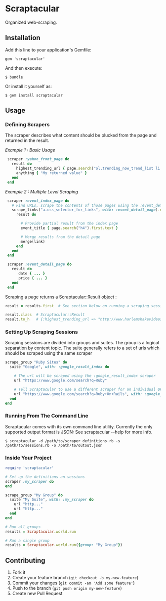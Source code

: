 # Scraptacular

Organized web-scraping. 
## Installation

Add this line to your application's Gemfile:

    gem 'scraptacular'

And then execute:

    $ bundle

Or install it yourself as:

    $ gem install scraptacular

## Usage

### Defining Scrapers
The scraper describes what content should be plucked from the page and returned in the result.

*Example 1 : Basic Usage*
```ruby
 scraper :yahoo_front_page do
   result do
     highest_trending_url { page.search("ol.trending_now_trend_list li a").first.attributes["href"].value }
     anything { "My returned value" }
   end
 end
```

*Example 2 : Multiple Level Scraping*
```ruby
 scraper :event_index_page do
   # Find URLs, scrape the contents of those pages using the :event_detail_page scraper
   scrape_links("a.css_selector_for_links", with: :event_detail_page).each do |link|
     result do

       # Provide partial result from the index page
       event_title { page.search("h4").first.text }

       # Merge results from the detail page
       merge(link)
     end
   end
 end

 scraper :event_detail_page do
   result do
      date { ... }
      price { ... }
   end
 end
```
Scraping a page returns a Scraptacular::Result object :
```ruby
result = results.first  # See section below on running a scraping session

result.class  # Scraptacular::Result
result.to_h   # {:highest_trending_url => "http://www.harlemshakevideos.com", :anything => "My returned value" }
```

### Setting Up Scraping Sessions

Scraping sessions are divided into groups and suites. The group is a logical separation by content topic.
The suite generally refers to a set of urls which should be scraped using the same scraper

```ruby
scrape_group "Ruby Sites" do
  suite "Google", with: :google_result_index do

    # The url will be scraped using the :google_result_index scraper
    url "https://www.google.com/search?q=Ruby"

    # Tell Scraptacular to use a different scraper for an individual URL
    url "https://www.google.com/search?q=Ruby+On+Rails", with: :google_alternate_index
  end
end
```

### Running From The Command Line
Scraptacular comes with its own command line utility. Currently the only supported output format is JSON:
See scraptacular --help for more info.
```
$ scraptacular -d /path/to/scraper_definitions.rb -s /path/to/sessions.rb -o /path/to/outout.json
```

### Inside Your Project
```ruby
require 'scraptacular'

# Set up the definitions an sessions
scraper :my_scraper do
end

scrape_group "My Group" do
  suite "My Suite", with: :my_scraper do
    url "http..."
    url "http..."
  end
end

# Run all groups
results = Scraptacular.world.run

# Run a single group
results = Scraptacular.world.run({group: "My Group"})

```

## Contributing

1. Fork it
2. Create your feature branch (`git checkout -b my-new-feature`)
3. Commit your changes (`git commit -am 'Add some feature'`)
4. Push to the branch (`git push origin my-new-feature`)
5. Create new Pull Request
